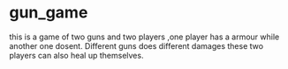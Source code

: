# gun_game
this is a game of two guns and two players ,one player has a armour while another one dosent. Different guns does different damages these two players can also heal up themselves.
